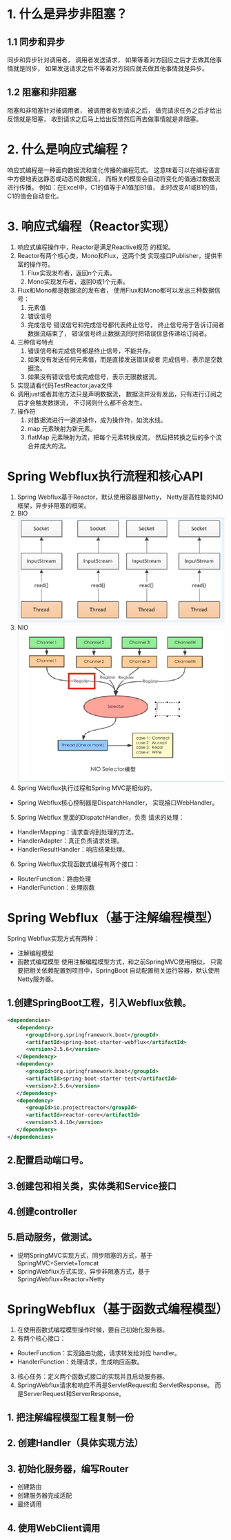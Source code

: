 # 1. 什么是异步非阻塞？
## 1.1 同步和异步
同步和异步针对调用者，
调用者发送请求，
如果等着对方回应之后才去做其他事情就是同步，
如果发送请求之后不等着对方回应就去做其他事情就是异步。

## 1.2 阻塞和非阻塞
阻塞和非阻塞针对被调用者，
被调用者收到请求之后，
做完请求任务之后才给出反馈就是阻塞，
收到请求之后马上给出反馈然后再去做事情就是非阻塞。

# 2. 什么是响应式编程？
响应式编程是一种面向数据流和变化传播的编程范式。
这意味着可以在编程语言中方便地表达静态或动态的数据流，
而相关的模型会自动将变化的值通过数据流进行传播。
例如：在Excel中，C1的值等于A1值加B1值，
此时改变A1或B1的值，C1的值会自动变化。

# 3. 响应式编程（Reactor实现）
1. 响应式编程操作中，Reactor是满足Reactive规范
的框架。
2. Reactor有两个核心类，Mono和Flux，这两个类
实现接口Publisher，提供丰富的操作符。
   1. Flux实现发布者，返回n个元素。
   2. Mono实现发布者，返回0或1个元素。
3. Flux和Mono都是数据流的发布者，
使用Flux和Mono都可以发出三种数据信号：
   1. 元素值
   2. 错误信号
   3. 完成信号
错误信号和完成信号都代表终止信号，
终止信号用于告诉订阅者数据流结束了，
错误信号终止数据流同时把错误信息传递给订阅者。
4. 三种信号特点
   1. 错误信号和完成信号都是终止信号，不能共存。
   2. 如果没有发送任何元素值，而是直接发送错误或者
完成信号，表示是空数据流。
   3. 如果没有错误信号或完成信号，表示无限数据流。
5. 实现请看代码TestReactor.java文件
6. 调用just或者其他方法只是声明数据流，
数据流并没有发出，只有进行订阅之后才会触发数据流，
不订阅则什么都不会发生。
7. 操作符
   1. 对数据流进行一道道操作，成为操作符，如流水线。
   2. map 元素映射为新元素。
   3. flatMap 元素映射为流，把每个元素转换成流，
然后把转换之后的多个流合并成大的流。

# Spring Webflux执行流程和核心API
1. Spring Webflux基于Reactor，默认使用容器是Netty，
Netty是高性能的NIO框架，异步非阻塞的框架。
2. BIO
![img_1.png](img_1.png)
3. NIO
![img.png](img.png)
4. Spring Webflux执行过程和Spring MVC是相似的。
- Spring Webflux核心控制器是DispatchHandler，
实现接口WebHandler。
5. Spring Webflux 里面的DispatchHandler，负责
请求的处理：
- HandlerMapping：请求查询到处理的方法。
- HandlerAdapter：真正负责请求处理。
- HandlerResultHandler：响应结果处理。
6. Spring Webflux实现函数式编程有两个接口：
- RouterFunction：路由处理
- HandlerFunction：处理函数

# Spring Webflux（基于注解编程模型）
Spring Webflux实现方式有两种：
- 注解编程模型
- 函数式编程模型
使用注解编程模型方式，和之前SpringMVC使用相似，
只需要把相关依赖配置到项目中，SpringBoot
自动配置相关运行容器，默认使用Netty服务器。
## 1.创建SpringBoot工程，引入Webflux依赖。
```xml
<dependencies>
   <dependency>
      <groupId>org.springframework.boot</groupId>
      <artifactId>spring-boot-starter-webflux</artifactId>
      <version>2.5.6</version>
   </dependency>
   <dependency>
      <groupId>org.springframework.boot</groupId>
      <artifactId>spring-boot-starter-test</artifactId>
      <version>2.5.6</version>
   </dependency>
   <dependency>
      <groupId>io.projectreactor</groupId>
      <artifactId>reactor-core</artifactId>
      <version>3.4.10</version>
   </dependency>
</dependencies>
```
## 2.配置启动端口号。
## 3.创建包和相关类，实体类和Service接口
## 4.创建controller
## 5.启动服务，做测试。
- 说明SpringMVC实现方式，同步阻塞的方式，基于
SpringMVC+Servlet+Tomcat
- SpringWebflux方式实现，异步非阻塞方式，基于
SpringWebflux+Reactor+Netty

# SpringWebflux（基于函数式编程模型）
1. 在使用函数式编程模型操作时候，要自己初始化服务器。
2. 有两个核心接口：
- RouterFunction：实现路由功能，请求转发给对应
handler。
- HandlerFunction：处理请求，生成响应函数。
3. 核心任务：定义两个函数式接口的实现并且启动服务器。
4. SpringWebflux请求和响应不再是ServletRequest和
ServletResponse。
而是ServerRequest和ServerResponse。
## 1. 把注解编程模型工程复制一份
## 2. 创建Handler（具体实现方法）
## 3. 初始化服务器，编写Router
- 创建路由
- 创建服务器完成适配
- 最终调用
## 4. 使用WebClient调用
